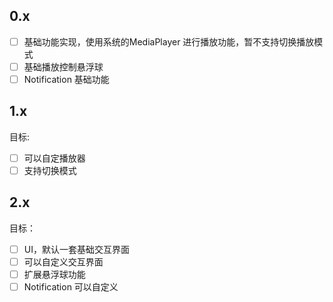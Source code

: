 ## 0.x
- [ ] 基础功能实现，使用系统的MediaPlayer 进行播放功能，暂不支持切换播放模式
- [ ] 基础播放控制悬浮球
- [ ] Notification 基础功能

## 1.x

目标:

- [ ] 可以自定播放器
- [ ] 支持切换模式

## 2.x

目标：

- [ ] UI，默认一套基础交互界面
- [ ] 可以自定义交互界面
- [ ] 扩展悬浮球功能
- [ ] Notification 可以自定义